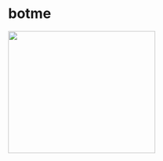 # botme

<img src="https://dogemaxmining.com/banner/dogemaxmining300.gif" alt="" width="300" height="250" /></a>
